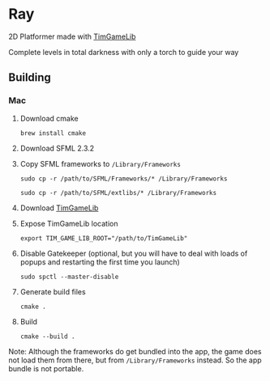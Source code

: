 # Ray
2D Platformer made with [TimGameLib](https://github.com/sizlo/TimGameLib)

Complete levels in total darkness with only a torch to guide your way

## Building
### Mac
1. Download cmake
    
    `brew install cmake`

2. Download SFML 2.3.2

3. Copy SFML frameworks to `/Library/Frameworks`
    
    `sudo cp -r /path/to/SFML/Frameworks/* /Library/Frameworks`
    
    `sudo cp -r /path/to/SFML/extlibs/* /Library/Frameworks`

4. Download [TimGameLib](https://github.com/sizlo/TimGameLib)

5. Expose TimGameLib location
    
    `export TIM_GAME_LIB_ROOT="/path/to/TimGameLib"`

6. Disable Gatekeeper (optional, but you will have to deal with loads of popups and restarting the first time you launch)
    
    `sudo spctl --master-disable`

7. Generate build files

    `cmake .`

8. Build
    
    `cmake --build .`

Note: Although the frameworks do get bundled into the app, the game does not load them from there, but from `/Library/Frameworks` instead. So the app bundle is not portable.